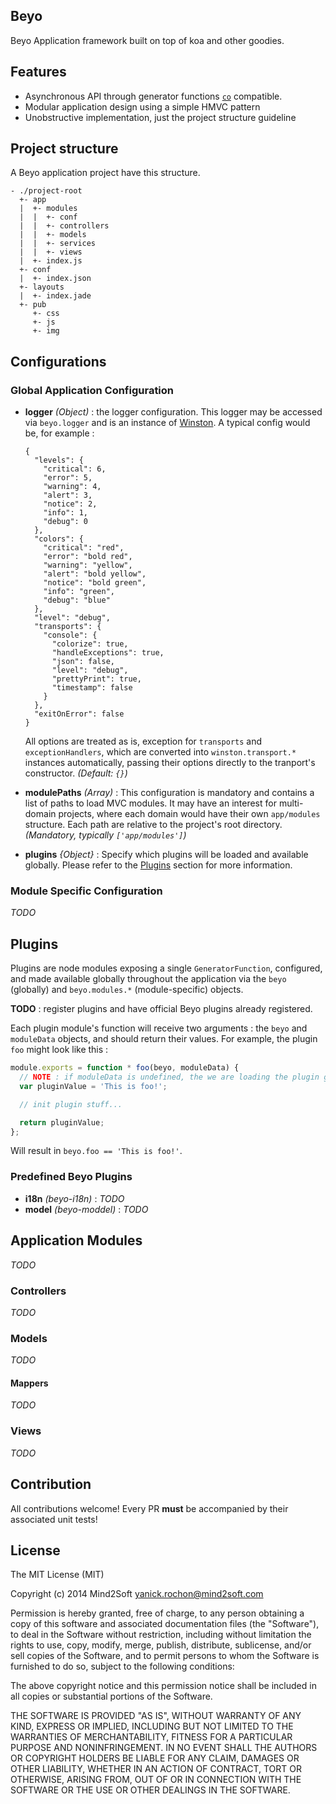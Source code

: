 ## Beyo

Beyo Application framework built on top of koa and other goodies.


## Features

* Asynchronous API through generator functions [`co`](https://github.com/visionmedia/co) compatible.
* Modular application design using a simple HMVC pattern
* Unobstructive implementation, just the project structure guideline


## Project structure

A Beyo application project have this structure.

```
- ./project-root
  +- app
  |  +- modules
  |  |  +- conf
  |  |  +- controllers
  |  |  +- models
  |  |  +- services
  |  |  +- views
  |  +- index.js
  +- conf
  |  +- index.json
  +- layouts
  |  +- index.jade
  +- pub
     +- css
     +- js
     +- img
```

## Configurations

### Global Application Configuration

* **logger** *(Object)* : the logger configuration. This logger may be accessed via
`beyo.logger` and is an instance of [Winston](https://github.com/flatiron/winston). A
typical config would be, for example :

  ```
  {
    "levels": {
      "critical": 6,
      "error": 5,
      "warning": 4,
      "alert": 3,
      "notice": 2,
      "info": 1,
      "debug": 0
    },
    "colors": {
      "critical": "red",
      "error": "bold red",
      "warning": "yellow",
      "alert": "bold yellow",
      "notice": "bold green",
      "info": "green",
      "debug": "blue"
    },
    "level": "debug",
    "transports": {
      "console": {
        "colorize": true,
        "handleExceptions": true,
        "json": false,
        "level": "debug",
        "prettyPrint": true,
        "timestamp": false
      }
    },
    "exitOnError": false
  }
  ```
  All options are treated as is, exception for `transports` and `exceptionHandlers`,
  which are converted into `winston.transport.*` instances automatically, passing
  their options directly to the tranport's constructor. *(Default: `{}`)*

* **modulePaths** *(Array)* : This configuration is mandatory and contains a list of
paths to load MVC modules. It may have an interest for multi-domain projects, where each
domain would have their own `app/modules` structure. Each path are relative to the project's
root directory. *(Mandatory, typically `['app/modules']`)*

* **plugins** *{Object}* : Specify which plugins will be loaded and available globally.
Please refer to the [Plugins](#Plugins) section for more information.


### Module Specific Configuration

*TODO*


## Plugins

Plugins are node modules exposing a single `GeneratorFunction`, configured, and made
available globally throughout the application via the `beyo` (globally) and
`beyo.modules.*` (module-specific) objects.

**TODO** : register plugins and have official Beyo plugins already registered.

Each plugin module's function will receive two arguments : the `beyo` and `moduleData`
objects, and should return their values. For example, the plugin `foo` might look like this :

```javascript
module.exports = function * foo(beyo, moduleData) {
  // NOTE : if moduleData is undefined, the we are loading the plugin globally!
  var pluginValue = 'This is foo!';

  // init plugin stuff...

  return pluginValue;
};
```
Will result in `beyo.foo == 'This is foo!'`.


### Predefined Beyo Plugins

* **i18n** *(beyo-i18n)* : *TODO*
* **model** *(beyo-moddel)* : *TODO*


## Application Modules

*TODO*


### Controllers

*TODO*


### Models

*TODO*


#### Mappers

*TODO*


### Views

*TODO*


## Contribution

All contributions welcome! Every PR **must** be accompanied by their associated
unit tests!


## License

The MIT License (MIT)

Copyright (c) 2014 Mind2Soft <yanick.rochon@mind2soft.com>

Permission is hereby granted, free of charge, to any person obtaining a copy of
this software and associated documentation files (the "Software"), to deal in
the Software without restriction, including without limitation the rights to
use, copy, modify, merge, publish, distribute, sublicense, and/or sell copies of
the Software, and to permit persons to whom the Software is furnished to do so,
subject to the following conditions:

The above copyright notice and this permission notice shall be included in all
copies or substantial portions of the Software.

THE SOFTWARE IS PROVIDED "AS IS", WITHOUT WARRANTY OF ANY KIND, EXPRESS OR
IMPLIED, INCLUDING BUT NOT LIMITED TO THE WARRANTIES OF MERCHANTABILITY, FITNESS
FOR A PARTICULAR PURPOSE AND NONINFRINGEMENT. IN NO EVENT SHALL THE AUTHORS OR
COPYRIGHT HOLDERS BE LIABLE FOR ANY CLAIM, DAMAGES OR OTHER LIABILITY, WHETHER
IN AN ACTION OF CONTRACT, TORT OR OTHERWISE, ARISING FROM, OUT OF OR IN
CONNECTION WITH THE SOFTWARE OR THE USE OR OTHER DEALINGS IN THE SOFTWARE.
